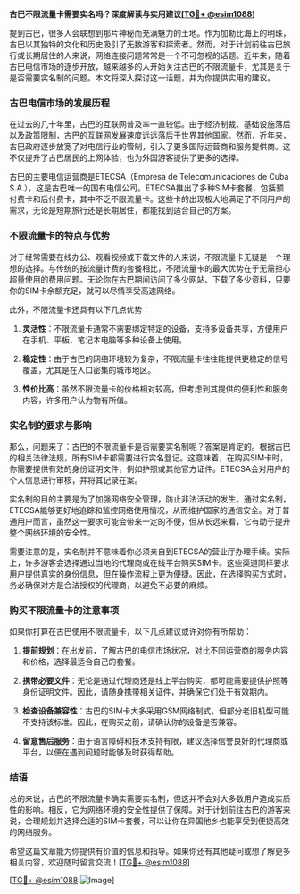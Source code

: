 **古巴不限流量卡需要实名吗？深度解读与实用建议[[TG💪+ @esim1088](https://t.me/s/esim1088)]**

提到古巴，很多人会联想到那片神秘而充满魅力的土地。作为加勒比海上的明珠，古巴以其独特的文化和历史吸引了无数游客和探索者。然而，对于计划前往古巴旅行或长期居住的人来说，网络连接问题常常是一个不可忽视的话题。近年来，随着古巴电信市场的逐步开放，越来越多的人开始关注古巴的不限流量卡，尤其是关于是否需要实名制的问题。本文将深入探讨这一话题，并为你提供实用的建议。

### 古巴电信市场的发展历程

在过去的几十年里，古巴的互联网普及率一直较低。由于经济制裁、基础设施落后以及政策限制，古巴的互联网发展速度远远落后于世界其他国家。然而，近年来，古巴政府逐步放宽了对电信行业的管制，引入了更多国际运营商和服务提供商。这不仅提升了古巴居民的上网体验，也为外国游客提供了更多的选择。

古巴的主要电信运营商是ETECSA（Empresa de Telecomunicaciones de Cuba S.A.），这是古巴唯一的国有电信公司。ETECSA推出了多种SIM卡套餐，包括预付费卡和后付费卡，其中不乏不限流量卡。这些卡的出现极大地满足了不同用户的需求，无论是短期旅行还是长期居住，都能找到适合自己的方案。

### 不限流量卡的特点与优势

对于经常需要在线办公、观看视频或下载文件的人来说，不限流量卡无疑是一个理想的选择。与传统的按流量计费的套餐相比，不限流量卡的最大优势在于无需担心超量使用的费用问题。无论你在古巴期间访问了多少网站、下载了多少资料，只要你的SIM卡余额充足，就可以尽情享受高速网络。

此外，不限流量卡还具有以下几点优势：

1. **灵活性**：不限流量卡通常不需要绑定特定的设备，支持多设备共享，方便用户在手机、平板、笔记本电脑等多种设备上使用。
   
2. **稳定性**：由于古巴的网络环境较为复杂，不限流量卡往往能提供更稳定的信号覆盖，尤其是在人口密集的城市地区。

3. **性价比高**：虽然不限流量卡的价格相对较高，但考虑到其提供的便利性和服务内容，许多用户认为物有所值。

### 实名制的要求与影响

那么，问题来了：古巴的不限流量卡是否需要实名制呢？答案是肯定的。根据古巴的相关法律法规，所有SIM卡都需要进行实名登记。这意味着，在购买SIM卡时，你需要提供有效的身份证明文件，例如护照或其他官方证件。ETECSA会对用户的个人信息进行审核，并将其记录在案。

实名制的目的主要是为了加强网络安全管理，防止非法活动的发生。通过实名制，ETECSA能够更好地追踪和监控网络使用情况，从而维护国家的通信安全。对于普通用户而言，虽然这一要求可能会带来一定的不便，但从长远来看，它有助于提升整个网络环境的安全性。

需要注意的是，实名制并不意味着你必须亲自到ETECSA的营业厅办理手续。实际上，许多游客会选择通过当地的代理商或在线平台购买SIM卡。这些渠道同样要求用户提供真实的身份信息，但在操作流程上更为便捷。因此，在选择购买方式时，务必确保对方是合法授权的代理商，以避免不必要的麻烦。

### 购买不限流量卡的注意事项

如果你打算在古巴使用不限流量卡，以下几点建议或许对你有所帮助：

1. **提前规划**：在出发前，了解古巴的电信市场状况，对比不同运营商的服务内容和价格，选择最适合自己的套餐。

2. **携带必要文件**：无论是通过代理商还是线上平台购买，都可能需要提供护照等身份证明文件。因此，请随身携带相关证件，并确保它们处于有效期内。

3. **检查设备兼容性**：古巴的SIM卡大多采用GSM网络制式，但部分老旧机型可能不支持该标准。因此，在购买之前，请确认你的设备是否兼容。

4. **留意售后服务**：由于语言障碍和技术支持有限，建议选择信誉良好的代理商或平台，以便在遇到问题时能够及时获得帮助。

### 结语

总的来说，古巴的不限流量卡确实需要实名制，但这并不会对大多数用户造成实质性的影响。相反，它为网络环境的安全性提供了保障。对于计划前往古巴的游客来说，合理规划并选择合适的SIM卡套餐，可以让你在异国他乡也能享受到便捷高效的网络服务。

希望这篇文章能为你提供有价值的信息和指导。如果你还有其他疑问或想了解更多相关内容，欢迎随时留言交流！[[TG💪+ @esim1088](https://t.me/s/esim1088)] 

[[TG💪+ @esim1088](https://t.me/s/esim1088) ![Image](https://i.postimg.cc/4NQfJmqS/Snipaste-2025-05-13-00-14-12.png)]